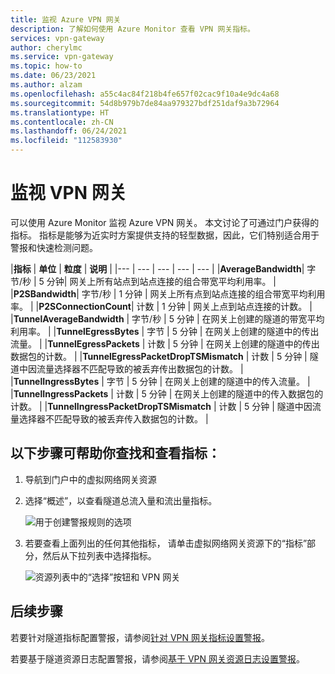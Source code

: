 ```yaml
---
title: 监视 Azure VPN 网关
description: 了解如何使用 Azure Monitor 查看 VPN 网关指标。
services: vpn-gateway
author: cherylmc
ms.service: vpn-gateway
ms.topic: how-to
ms.date: 06/23/2021
ms.author: alzam
ms.openlocfilehash: a55c4ac84f218b4fe657f02cac9f10a4e9dc4a68
ms.sourcegitcommit: 54d8b979b7de84aa979327bdf251daf9a3b72964
ms.translationtype: HT
ms.contentlocale: zh-CN
ms.lasthandoff: 06/24/2021
ms.locfileid: "112583930"
---
```

# <a name="monitoring-vpn-gateway"></a>监视 VPN 网关

可以使用 Azure Monitor 监视 Azure VPN 网关。 本文讨论了可通过门户获得的指标。 指标是能够为近实时方案提供支持的轻型数据，因此，它们特别适合用于警报和快速检测问题。


|**指标**   | **单位** | **粒度** | **说明** | 
|---       | ---        | ---       | ---            | ---       |
|**AverageBandwidth**| 字节/秒  | 5 分钟| 网关上所有站点到站点连接的组合带宽平均利用率。     |
|**P2SBandwidth**| 字节/秒  | 1 分钟  | 网关上所有点到站点连接的组合带宽平均利用率。    |
|**P2SConnectionCount**| 计数  | 1 分钟  | 网关上点到站点连接的计数。   |
|**TunnelAverageBandwidth** | 字节/秒    | 5 分钟  | 在网关上创建的隧道的带宽平均利用率。 |
|**TunnelEgressBytes** | 字节 | 5 分钟 | 在网关上创建的隧道中的传出流量。   |
|**TunnelEgressPackets** | 计数 | 5 分钟 | 在网关上创建的隧道中的传出数据包的计数。   |
|**TunnelEgressPacketDropTSMismatch** | 计数 | 5 分钟 | 隧道中因流量选择器不匹配导致的被丢弃传出数据包的计数。 |
|**TunnelIngressBytes** | 字节 | 5 分钟 | 在网关上创建的隧道中的传入流量。   |
|**TunnelIngressPackets** | 计数 | 5 分钟 | 在网关上创建的隧道中的传入数据包的计数。   |
|**TunnelIngressPacketDropTSMismatch** | 计数 | 5 分钟 | 隧道中因流量选择器不匹配导致的被丢弃传入数据包的计数。 |

## <a name="the-following-steps-help-you-locate-and-view-metrics"></a>以下步骤可帮助你查找和查看指标：

1. 导航到门户中的虚拟网络网关资源
2. 选择“概述”，以查看隧道总流入量和流出量指标。

   ![用于创建警报规则的选项](./media/monitor-vpn-gateway/overview.png "查看")

3. 若要查看上面列出的任何其他指标， 请单击虚拟网络网关资源下的“指标”部分，然后从下拉列表中选择指标。

   ![资源列表中的“选择”按钮和 VPN 网关](./media/monitor-vpn-gateway/metrics.png "选择")

## <a name="next-steps"></a>后续步骤

若要针对隧道指标配置警报，请参阅[针对 VPN 网关指标设置警报](vpn-gateway-howto-setup-alerts-virtual-network-gateway-metric.md)。

若要基于隧道资源日志配置警报，请参阅[基于 VPN 网关资源日志设置警报](vpn-gateway-howto-setup-alerts-virtual-network-gateway-log.md)。
